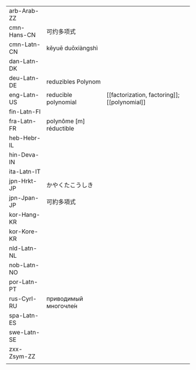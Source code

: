 | | | |
|-|-|-|
| arb-Arab-ZZ |  |  |
| cmn-Hans-CN | 可约多项式 |  |
| cmn-Latn-CN | kěyuē duōxiàngshì |  |
| dan-Latn-DK |  |  |
| deu-Latn-DE | reduzibles Polynom |  |
| eng-Latn-US | reducible polynomial | [[factorization, factoring]]; [[polynomial]] |
| fin-Latn-FI |  |  |
| fra-Latn-FR | polynôme [m] réductible |  |
| heb-Hebr-IL |  |  |
| hin-Deva-IN |  |  |
| ita-Latn-IT |  |  |
| jpn-Hrkt-JP | かやくたこうしき |  |
| jpn-Jpan-JP | 可約多項式 |  |
| kor-Hang-KR |  |  |
| kor-Kore-KR |  |  |
| nld-Latn-NL |  |  |
| nob-Latn-NO |  |  |
| por-Latn-PT |  |  |
| rus-Cyrl-RU | приводимый многочле́н |  |
| spa-Latn-ES |  |  |
| swe-Latn-SE |  |  |
| zxx-Zsym-ZZ |  |  |
|  |  |  |
